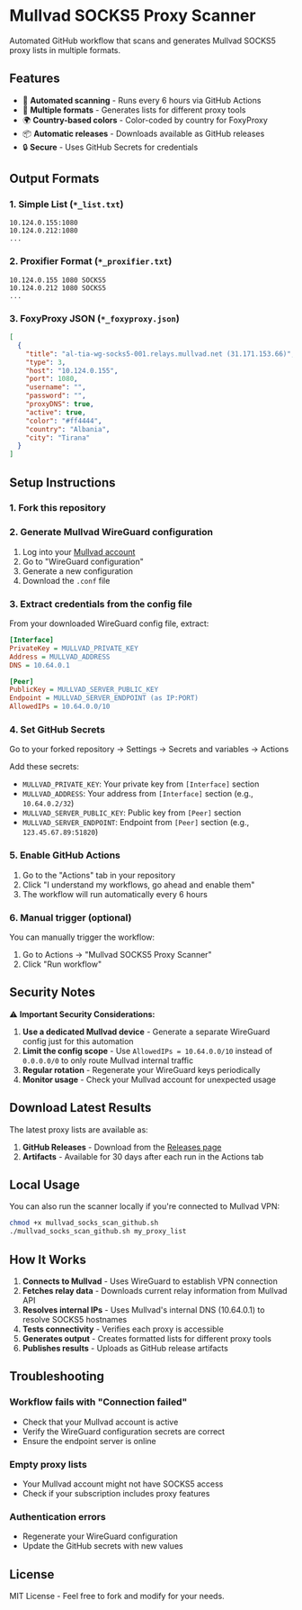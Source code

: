 # Mullvad SOCKS5 Proxy Scanner

Automated GitHub workflow that scans and generates Mullvad SOCKS5 proxy lists in multiple formats.

## Features

- 🔄 **Automated scanning** - Runs every 6 hours via GitHub Actions
- 🎯 **Multiple formats** - Generates lists for different proxy tools
- 🌍 **Country-based colors** - Color-coded by country for FoxyProxy
- 📦 **Automatic releases** - Downloads available as GitHub releases
- 🔒 **Secure** - Uses GitHub Secrets for credentials

## Output Formats

### 1. Simple List (`*_list.txt`)
```
10.124.0.155:1080
10.124.0.212:1080
...
```

### 2. Proxifier Format (`*_proxifier.txt`)
```
10.124.0.155 1080 SOCKS5
10.124.0.212 1080 SOCKS5
...
```

### 3. FoxyProxy JSON (`*_foxyproxy.json`)
```json
[
  {
    "title": "al-tia-wg-socks5-001.relays.mullvad.net (31.171.153.66)",
    "type": 3,
    "host": "10.124.0.155",
    "port": 1080,
    "username": "",
    "password": "",
    "proxyDNS": true,
    "active": true,
    "color": "#ff4444",
    "country": "Albania",
    "city": "Tirana"
  }
]
```

## Setup Instructions

### 1. Fork this repository

### 2. Generate Mullvad WireGuard configuration
1. Log into your [Mullvad account](https://mullvad.net/account)
2. Go to "WireGuard configuration"
3. Generate a new configuration
4. Download the `.conf` file

### 3. Extract credentials from the config file
From your downloaded WireGuard config file, extract:

```ini
[Interface]
PrivateKey = MULLVAD_PRIVATE_KEY
Address = MULLVAD_ADDRESS
DNS = 10.64.0.1

[Peer]
PublicKey = MULLVAD_SERVER_PUBLIC_KEY
Endpoint = MULLVAD_SERVER_ENDPOINT (as IP:PORT)
AllowedIPs = 10.64.0.0/10
```

### 4. Set GitHub Secrets
Go to your forked repository → Settings → Secrets and variables → Actions

Add these secrets:
- `MULLVAD_PRIVATE_KEY`: Your private key from `[Interface]` section
- `MULLVAD_ADDRESS`: Your address from `[Interface]` section (e.g., `10.64.0.2/32`)
- `MULLVAD_SERVER_PUBLIC_KEY`: Public key from `[Peer]` section
- `MULLVAD_SERVER_ENDPOINT`: Endpoint from `[Peer]` section (e.g., `123.45.67.89:51820`)

### 5. Enable GitHub Actions
1. Go to the "Actions" tab in your repository
2. Click "I understand my workflows, go ahead and enable them"
3. The workflow will run automatically every 6 hours

### 6. Manual trigger (optional)
You can manually trigger the workflow:
1. Go to Actions → "Mullvad SOCKS5 Proxy Scanner"
2. Click "Run workflow"

## Security Notes

⚠️ **Important Security Considerations:**

1. **Use a dedicated Mullvad device** - Generate a separate WireGuard config just for this automation
2. **Limit the config scope** - Use `AllowedIPs = 10.64.0.0/10` instead of `0.0.0.0/0` to only route Mullvad internal traffic
3. **Regular rotation** - Regenerate your WireGuard keys periodically
4. **Monitor usage** - Check your Mullvad account for unexpected usage

## Download Latest Results

The latest proxy lists are available as:
1. **GitHub Releases** - Download from the [Releases page](../../releases)
2. **Artifacts** - Available for 30 days after each run in the Actions tab

## Local Usage

You can also run the scanner locally if you're connected to Mullvad VPN:

```bash
chmod +x mullvad_socks_scan_github.sh
./mullvad_socks_scan_github.sh my_proxy_list
```

## How It Works

1. **Connects to Mullvad** - Uses WireGuard to establish VPN connection
2. **Fetches relay data** - Downloads current relay information from Mullvad API
3. **Resolves internal IPs** - Uses Mullvad's internal DNS (10.64.0.1) to resolve SOCKS5 hostnames
4. **Tests connectivity** - Verifies each proxy is accessible
5. **Generates output** - Creates formatted lists for different proxy tools
6. **Publishes results** - Uploads as GitHub release artifacts

## Troubleshooting

### Workflow fails with "Connection failed"
- Check that your Mullvad account is active
- Verify the WireGuard configuration secrets are correct
- Ensure the endpoint server is online

### Empty proxy lists
- Your Mullvad account might not have SOCKS5 access
- Check if your subscription includes proxy features

### Authentication errors
- Regenerate your WireGuard configuration
- Update the GitHub secrets with new values

## License

MIT License - Feel free to fork and modify for your needs.

